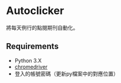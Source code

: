 # Autoclicker

將每天例行的點閱期刊自動化。


## Requirements

- Python 3.X
- [chromedriver](https://chromedriver.chromium.org/)
- 登入的帳號密碼（更新py檔案中的對應位置）
